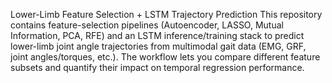 Lower-Limb Feature Selection + LSTM Trajectory Prediction
This repository contains feature-selection pipelines (Autoencoder, LASSO, Mutual Information, PCA, RFE) and an LSTM inference/training stack to predict lower-limb joint angle trajectories from multimodal gait data (EMG, GRF, joint angles/torques, etc.). The workflow lets you compare different feature subsets and quantify their impact on temporal regression performance.
